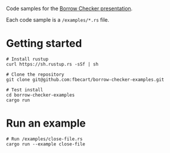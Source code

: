 Code samples for the [Borrow Checker presentation](https://fbecart.github.io/Presentations/BorrowChecker/#/).

Each code sample is a `/examples/*.rs` file.

# Getting started

    # Install rustup
    curl https://sh.rustup.rs -sSf | sh
    
    # Clone the repository
    git clone git@github.com:fbecart/borrow-checker-examples.git
    
    # Test install
    cd borrow-checker-examples
    cargo run

# Run an example

    # Run /examples/close-file.rs
    cargo run --example close-file
